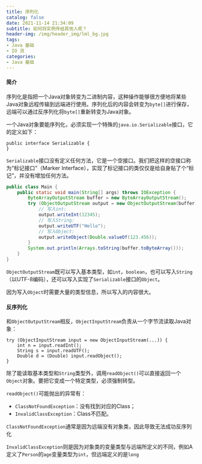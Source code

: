 ```yaml
---
title: 序列化
catalog: false
date: 2021-11-14 21:34:09
subtitle: 如何将实例传给其他人呢？
header-img: /img/header_img/lml_bg.jpg
tags:
- Java 基础
- IO 流
categories:
- Java 基础
---
```

#### 简介
序列化是指把一个Java对象转变为二进制内容，这种操作能够很方便地将某些Java对象远程传输到远端进行使用。序列化后的内容会转变为`byte[]`进行保存，远端可以通过反序列化将`byte[]`重新转变为Java对象。

一个Java对象要能序列化，必须实现一个特殊的`java.io.Serializable`接口，它的定义如下：

```
public interface Serializable {
}
```

`Serializable`接口没有定义任何方法，它是一个空接口。我们把这样的空接口称为“标记接口”（Marker Interface），实现了标记接口的类仅仅是给自身贴了个“标记”，并没有增加任何方法。

```java
public class Main {
    public static void main(String[] args) throws IOException {
        ByteArrayOutputStream buffer = new ByteArrayOutputStream();
        try (ObjectOutputStream output = new ObjectOutputStream(buffer)) {
            // 写入int:
            output.writeInt(12345);
            // 写入String:
            output.writeUTF("Hello");
            // 写入Object:
            output.writeObject(Double.valueOf(123.456));
        }
        System.out.println(Arrays.toString(buffer.toByteArray()));
    }
}
```

`ObjectOutputStream`既可以写入基本类型，如`int`，`boolean`，也可以写入`String`（以UTF-8编码），还可以写入实现了`Serializable`接口的`Object`。

因为写入`Object`时需要大量的类型信息，所以写入的内容很大。

#### 反序列化
和`ObjectOutputStream`相反，`ObjectInputStream`负责从一个字节流读取Java对象：

```
try (ObjectInputStream input = new ObjectInputStream(...)) {
    int n = input.readInt();
    String s = input.readUTF();
    Double d = (Double) input.readObject();
}
```

除了能读取基本类型和`String`类型外，调用`readObject()`可以直接返回一个`Object`对象。要把它变成一个特定类型，必须强制转型。

`readObject()`可能抛出的异常有：

-   `ClassNotFoundException`：没有找到对应的Class；
-   `InvalidClassException`：Class不匹配。

`ClassNotFoundException`通常是因为远端没有对象类，因此导致无法成功反序列化

`InvalidClassException`则是因为对象类的变量类型与远端所定义的不同，例如A定义了`Person`的`age`变量类型为`int`，但远端定义的是`long`